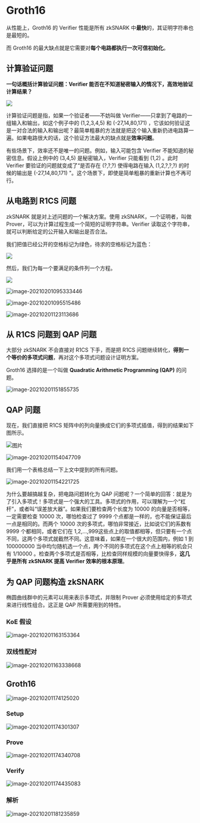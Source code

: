 # Groth16

从性能上，Groth16 的 Verifier 性能是所有 zkSNARK 中**最快**的，其证明字符串也是最短的。

而 Groth16 的最大缺点就是它需要对**每个电路都执行一次可信初始化**。

## 计算验证问题

**一句话概括计算验证问题：Verifier 能否在不知道秘密输入的情况下，高效地验证计算结果？**

![](https://raw.githubusercontent.com/Whisker17/ImageStoreService/master/img/20210201102720.webp)

计算验证问题是指，如果一个验证者——不妨叫做 Verifier——只拿到了电路的一组输入和输出，如这个例子中的 (1,2,3,4,5) 和 (-27,14,80,171) ，它该如何验证这是一对合法的输入和输出呢？最简单粗暴的方法就是把这个输入重新扔进电路算一遍。如果电路很大的话，这个验证方法最大的缺点就是**效率问题**。

有些场景下，效率还不是唯一的问题。例如，输入可能包含 Verifier 不能知道的秘密信息。假设上例中的 (3,4,5) 是秘密输入，Verifier 只能看到 (1,2)  。此时 Verifier 要验证的问题就变成了“是否存在 (?,?,?) 使得电路在输入 (1,2,?,?,?) 的时候的输出是 (-27,14,80,171) "。这个场景下，即使是简单粗暴的重新计算也不再可行。

## 从电路到 R1CS 问题

zkSNARK 就是对上述问题的一个解决方案。使用 zkSNARK，一个证明者，叫做 Prover，可以为计算过程生成一个简短的证明字符串。Verifier 读取这个字符串，就可以判断给定的公开输入和输出是否合法。

我们把值已经公开的空格标记为绿色，待求的空格标记为蓝色：

![](https://raw.githubusercontent.com/Whisker17/ImageStoreService/master/img/20210201102725.png)

然后，我们为每一个要满足的条件列一个方程。

![](https://raw.githubusercontent.com/Whisker17/ImageStoreService/master/img/20210201102730.png)

![image-20210201095333446](https://raw.githubusercontent.com/Whisker17/ImageStoreService/master/img/20210201102734.png)

![image-20210201095515486](https://raw.githubusercontent.com/Whisker17/ImageStoreService/master/img/20210201102739.png)

![image-20210201123113686](https://raw.githubusercontent.com/Whisker17/ImageStoreService/master/img/20210201123115.png)

## 从 R1CS 问题到 QAP 问题

大部分 zkSNARK 不会直接对 R1CS 下手，而是把 R1CS 问题继续转化，**得到一个等价的多项式问题**，再对这个多项式问题设计证明方案。

Groth16 选择的是一个叫做 **Quadratic Arithmetic Programming (QAP)** 的问题。

![image-20210201151855735](https://raw.githubusercontent.com/Whisker17/ImageStoreService/main/img/20210203170056.png)

## QAP 问题

现在，我们直接把 R1CS 矩阵中的列向量换成它们的多项式插值，得到的结果如下图所示。

![图片](https://mmbiz.qpic.cn/mmbiz_png/SibzTfiakrIr2YebgzzZJibqf4NzjjicU593qr7nusCmicqWw8qkD4B8ibw1ictCXmTFq0TiapQmXKdMSzCkicOiaEz1q0FA/640?wx_fmt=png&tp=webp&wxfrom=5&wx_lazy=1&wx_co=1)

![image-20210201154047709](https://raw.githubusercontent.com/Whisker17/ImageStoreService/main/img/20210203165855.png)

我们用一个表格总结一下上文中提到的所有问题。

![image-20210201154221725](https://raw.githubusercontent.com/Whisker17/ImageStoreService/main/img/20210203170126.png)

为什么要越搞越复杂，把电路问题转化为 QAP 问题呢？一个简单的回答：就是为了引入多项式！多项式是一个强大的工具。多项式的作用，可以理解为一个“杠杆”，或者叫“误差放大器”。如果我们要检查两个长度为 10000 的向量是否相等，一定需要检查 10000 次，哪怕检查过了 9999 个点都是一样的，也不能保证最后一点是相同的。而两个 10000 次的多项式，哪怕非常接近，比如说它们的系数有 9999 个都相同，或者它们在 1,2,...,999这些点上的取值都相等，但只要有一个点不同，这两个多项式就截然不同。这意味着，如果在一个很大的范围内，例如 1 到 100000000 当中均匀随机选一个点，两个不同的多项式在这个点上相等的机会只有 1/10000 。检查两个多项式是否相等，比检查同样规模的向量要快得多，**这几乎是所有 zkSNARK 提高 Verifier 效率的根本原理**。

## 为 QAP 问题构造 zkSNARK

椭圆曲线群中的元素可以用来表示多项式，并限制 Prover 必须使用给定的多项式来进行线性组合。这正是 QAP 所需要用到的特性。

### KoE 假设

![image-20210201163153364](https://raw.githubusercontent.com/Whisker17/ImageStoreService/main/img/20210203170134.png)

### 双线性配对

![image-20210201163338668](https://raw.githubusercontent.com/Whisker17/ImageStoreService/main/img/20210203170142.png)

## Groth16

![image-20210201174125020](https://raw.githubusercontent.com/Whisker17/ImageStoreService/main/img/20210203170148.png)

### Setup

![image-20210201174301307](https://raw.githubusercontent.com/Whisker17/ImageStoreService/main/img/20210203170155.png)

### Prove

![image-20210201174340708](https://raw.githubusercontent.com/Whisker17/ImageStoreService/main/img/20210203170202.png)

### Verify

![image-20210201174435083](https://raw.githubusercontent.com/Whisker17/ImageStoreService/main/img/20210203170213.png)

### 解析

![image-20210201181235859](https://raw.githubusercontent.com/Whisker17/ImageStoreService/main/img/20210203170219.png)

